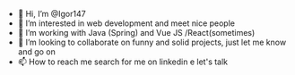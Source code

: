 - 👋 Hi, I’m @Igor147
- 👀 I’m interested in web development and meet nice people
- 🌱 I’m working with Java (Spring) and Vue JS /React(sometimes)
- 💞️ I’m looking to collaborate on funny and solid projects, just let me know and go on
- 📫 How to reach me search for me on linkedin e let's talk

<!---
Igor147/Igor147 is a ✨ special ✨ repository because its `README.md` (this file) appears on your GitHub profile.
You can click the Preview link to take a look at your changes.
--->
